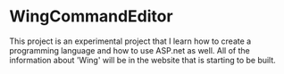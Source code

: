# WingCommandEditor
This project is an experimental project that I learn how to create a programming language and how to use ASP.net as well. All of the information about 'Wing' will 
be in the website that is starting to be built.
